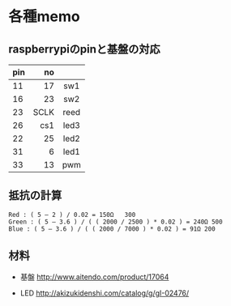 # 各種memo
## raspberrypiのpinと基盤の対応
|pin     |no     | |
|:-----------|------------:|:------------:|
|11      |17  |sw1
|16      |23  |sw2
|23    |SCLK  |reed
|26      |cs1 |led3
|22      |25  |led2
|31      |6   |led1
|33      |13  |pwm

## 抵抗の計算
```
Red : ( 5 – 2 ) / 0.02 = 150Ω   300
Green : ( 5 – 3.6 ) / ( ( 2000 / 2500 ) * 0.02 ) = 240Ω 500
Blue : ( 5 – 3.6 ) / ( ( 2000 / 7000 ) * 0.02 ) = 91Ω 200
```

## 材料
- 基盤
http://www.aitendo.com/product/17064

- LED
http://akizukidenshi.com/catalog/g/gI-02476/

